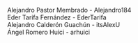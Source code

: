 Alejandro Pastor Membrado - Alejandro184  
Eder Tarifa Fernández - EderTarifa  
Alejandro Calderón Guachún - itsAlexU  
Ángel Romero Huici - arhuici
